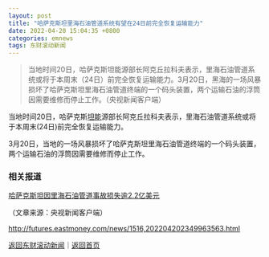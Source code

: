 ```yaml
---
layout: post
title: "哈萨克斯坦里海石油管道系统有望在24日前完全恢复运输能力"
date: 2022-04-20 15:04:35 +0800
categories: emnews
tags: 东财滚动新闻
---
```

> 当地时间20日，哈萨克斯坦能源部长阿克丘拉科夫表示，里海石油管道系统或将于本周末（24日）前完全恢复运输能力。3月20日，黑海的一场风暴损坏了哈萨克斯坦里海石油管道终端的一个码头装置，两个运输石油的浮筒因需要维修而停止工作。（央视新闻客户端）

<p>当地时间20日，哈萨克斯<span id="stock_106.TNC"><a href="http://quote.eastmoney.com/unify/r/106.TNC" class="keytip" data-code="106,TNC">坦能</a></span><span id="quote_106.TNC"></span>源部长阿克丘拉科夫表示，里海石油管道系统或将于本周末(24日)前完全恢复运输能力。</p><p>3月20日，当地的一场风暴损坏了哈萨克斯坦里海石油管道终端的一个码头装置，两个运输石油的浮筒因需要维修而停止工作。</p><h3 class="emh3">相关报道</h3><p><a href="https://futures.eastmoney.com/a/202204192348184660.html">哈萨克斯坦因里海石油管道事故损失逾2.2亿美元</a></p><p class="em_media">（文章来源：央视新闻客户端）</p>

<http://futures.eastmoney.com/news/1516,202204202349963563.html>

[返回东财滚动新闻](//finews.withounder.com/emnews/)｜[返回首页](//finews.withounder.com/)